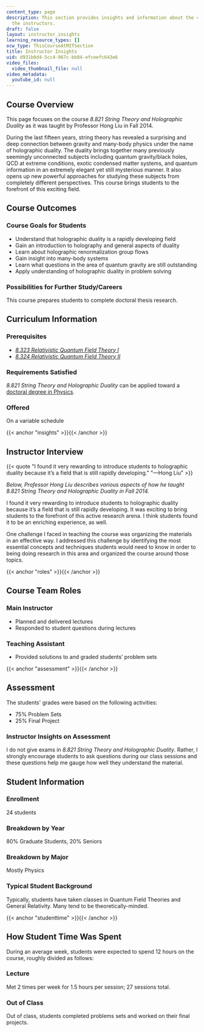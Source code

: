 ```yaml
---
content_type: page
description: This section provides insights and information about the course from
  the instructors.
draft: false
layout: instructor_insights
learning_resource_types: []
ocw_type: ThisCourseAtMITSection
title: Instructor Insights
uid: d931b0d4-5cc4-967c-bb04-efceefc643e6
video_files:
  video_thumbnail_file: null
video_metadata:
  youtube_id: null
---
```

## Course Overview

This page focuses on the course *8.821 String Theory and Holographic Duality* as it was taught by Professor Hong Liu in Fall 2014.

During the last fifteen years, string theory has revealed a surprising and deep connection between gravity and many-body physics under the name of holographic duality. The duality brings together many previously seemingly unconnected subjects including quantum gravity/black holes, QCD at extreme conditions, exotic condensed matter systems, and quantum information in an extremely elegant yet still mysterious manner. It also opens up new powerful approaches for studying these subjects from completely different perspectives. This course brings students to the forefront of this exciting field.

## Course Outcomes

### Course Goals for Students

- Understand that holographic duality is a rapidly developing field
- Gain an introduction to holography and general aspects of duality
- Learn about holographic renormalization group flows
- Gain insight into many-body systems
- Learn what questions in the area of quantum gravity are still outstanding
- Apply understanding of holographic duality in problem solving

### Possibilities for Further Study/Careers

This course prepares students to complete doctoral thesis research.

## Curriculum Information

### Prerequisites

- [*8.323 Relativistic Quantum Field Theory I*](/courses/8-323-relativistic-quantum-field-theory-i-spring-2008)
- [*8.324 Relativistic Quantum Field Theory II*](/courses/8-324-relativistic-quantum-field-theory-ii-fall-2010)

### Requirements Satisfied

*8.821 String Theory and Holographic Duality* can be applied toward a [doctoral degree in Physics](http://web.mit.edu/physics/current/graduate/doctoral.html#program).

### Offered

On a variable schedule

{{< anchor "insights" >}}{{< /anchor >}}

## Instructor Interview

{{< quote "I found it very rewarding to introduce students to holographic duality because it’s a field that is still rapidly developing." "—Hong Liu" >}}

*Below, Professor Hong Liu describes various aspects of how he taught 8.821 String Theory and Holographic Duality in Fall 2014.*

I found it very rewarding to introduce students to holographic duality because it’s a field that is still rapidly developing. It was exciting to bring students to the forefront of this active research arena. I think students found it to be an enriching experience, as well.

One challenge I faced in teaching the course was organizing the materials in an effective way. I addressed this challenge by identifying the most essential concepts and techniques students would need to know in order to being doing research in this area and organized the course around those topics.

{{< anchor "roles" >}}{{< /anchor >}}

## Course Team Roles

### Main Instructor

- Planned and delivered lectures
- Responded to student questions during lectures

### Teaching Assistant

- Provided solutions to and graded students’ problem sets

{{< anchor "assessment" >}}{{< /anchor >}}

## Assessment

The students' grades were based on the following activities:

- 75% Problem Sets
- 25% Final Project

### Instructor Insights on Assessment

I do not give exams in *8.821 String Theory and Holographic Duality*. Rather, I strongly encourage students to ask questions during our class sessions and these questions help me gauge how well they understand the material.

## Student Information

### Enrollment

24 students

### Breakdown by Year

80% Graduate Students, 20% Seniors

### Breakdown by Major

Mostly Physics

### Typical Student Background

Typically, students have taken classes in Quantum Field Theories and General Relativity. Many tend to be theoretically-minded.

{{< anchor "studenttime" >}}{{< /anchor >}}

## How Student Time Was Spent

During an average week, students were expected to spend 12 hours on the course, roughly divided as follows:

### Lecture

Met 2 times per week for 1.5 hours per session; 27 sessions total.

### Out of Class

Out of class, students completed problems sets and worked on their final projects.